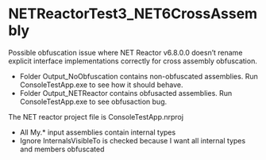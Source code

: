 # NETReactorTest3_NET6CrossAssembly

Possible obfuscation issue where NET Reactor v6.8.0.0 doesn’t rename explicit interface implementations correctly for cross assembly obfuscation. 
- Folder Output_NoObfuscation contains non-obfuscated assemblies. Run ConsoleTestApp.exe to see how it should behave.
- Folder Output_NETReactor contains obfusacted assemblies. Run ConsoleTestApp.exe to see obfusaction bug.

The NET reactor project file is ConsoleTestApp.nrproj
- All My.* input assemblies contain internal types
- Ignore InternalsVisibleTo is checked because I want all internal types and members obfuscated 
